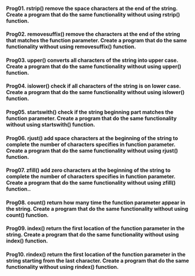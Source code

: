 #### Prog01. rstrip() remove the space characters at the end of the string. Create a program that do the same functionality without using rstrip() function.

#### Prog02. removesuffix() remove the characters at the end of the string that matches the function parameter. Create a program that do the same functionality without using removesuffix() function.

#### Prog03. upper() converts all characters of the string into upper case. Create a program that do the same functionality without using upper() function.

#### Prog04. islower() check if all characters of the string is on lower case. Create a program that do the same functionality without using islower() function.

#### Prog05. startswith() check if the string beginning part matches the function parameter. Create a program that do the same functionality without using startswith() function.

#### Prog06. rjust() add space characters at the beginning of the string to complete the number of characters specifies in function parameter. Create a program that do the same functionality without using rjust() function.

#### Prog07. zfill() add zero characters at the beginning of the string to complete the number of characters specifies in function parameter. Create a program that do the same functionality without using zfill() function..

#### Prog08. count() return how many time the function parameter appear in the string. Create a program that do the same functionality without using count() function.

#### Prog09. index() return the first location of the function parameter in the string. Create a program that do the same functionality without using index() function.

#### Prog10. rindex() return the first location of the function parameter in the string starting from the last character. Create a program that do the same functionality without using rindex() function.

